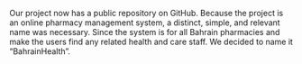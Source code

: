 Our project now has a public repository on GitHub. Because the project is an online pharmacy management system, a distinct, simple, and relevant name was necessary. Since the system is for all Bahrain pharmacies and make the users find any related health and care staff. We decided to name it “BahrainHealth”. 
